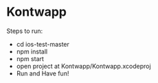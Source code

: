 # Kontwapp
Steps to run:
- cd ios-test-master
- npm install
- npm start
- open project at Kontwapp/Kontwapp.xcodeproj
- Run and Have fun!

